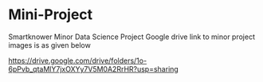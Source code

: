# Mini-Project
Smartknower Minor Data Science Project
Google drive link to minor project images is as given below

https://drive.google.com/drive/folders/1o-6pPvb_qtaMlY7jxOXYy7V5M0A2RrHR?usp=sharing
